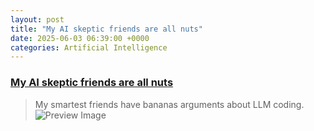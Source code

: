 ```yaml
---
layout: post
title: "My AI skeptic friends are all nuts"
date: 2025-06-03 06:39:00 +0000
categories: Artificial Intelligence
---
```


### [My AI skeptic friends are all nuts](https://fly.io/blog/youre-all-nuts/)

> My smartest friends have bananas arguments about LLM coding.
![Preview Image](https://fly.io/blog/youre-all-nuts/assets/whoah.png)

